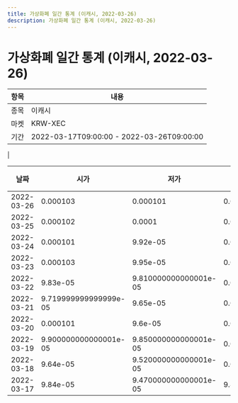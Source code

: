 ```yaml
---
title: 가상화폐 일간 통계 (이캐시, 2022-03-26)
description: 가상화폐 일간 통계 (이캐시, 2022-03-26)
---
```


가상화폐 일간 통계 (이캐시, 2022-03-26)
===

|항목|내용|
|--|--|
|종목|이캐시|
|마켓|KRW-XEC|\i|종류|일 단위 캔들|
|기간|2022-03-17T09:00:00 - 2022-03-26T09:00:00
|

|날짜|시가|저가|고가|종가|비고|
|--|--|--|--|--|--|
|2022-03-26|0.000103|0.000101|0.000103|0.000101|    |
|2022-03-25|0.000102|0.0001|0.00010899999999999999|0.000103|    |
|2022-03-24|0.000101|9.92e-05|0.000102|0.000102|    |
|2022-03-23|0.000103|9.95e-05|0.000104|0.000102|    |
|2022-03-22|9.83e-05|9.810000000000001e-05|0.000104|0.000102|    |
|2022-03-21|9.719999999999999e-05|9.65e-05|0.000101|9.82e-05|    |
|2022-03-20|0.000101|9.6e-05|0.000101|9.71e-05|    |
|2022-03-19|9.900000000000001e-05|9.850000000000001e-05|0.000102|0.0001|    |
|2022-03-18|9.64e-05|9.520000000000001e-05|0.000101|9.900000000000001e-05|    |
|2022-03-17|9.84e-05|9.470000000000001e-05|9.89e-05|9.64e-05|    |
